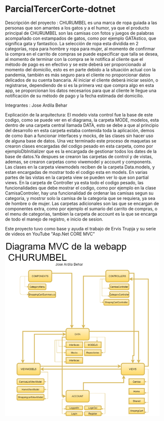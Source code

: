 # ParcialTercerCorte-dotnet

Descripción del proyecto : CHURUMBEL es una marca de ropa guiada a las personas que son amantes a los gatos y a el humor, ya que el producto principal de CHURUMBEL son las camisas con fotos y juegos de palabras acompañado con estampados de gatos, como por ejemplo GATAstico, que significa gata y fantastico. La selección de ropa esta dividida en 2 categorías, ropa para hombre y ropa para mujer, al momento de confirmar la compra en el carrito de compras se puede especificar que talla se desea, al momento de terminar con la compra se le notifica al cliente que el método de pago es en efectivo y se este deberá ser proporcionado al momento del domicilio, esto es en parte debido a la situación actual con la pandemia, también es más seguro para el cliente no proporcionar datos delicados de su cuenta bancaria. Al iniciar el cliente deberá iniciar sesión, o registrarse, dependiendo de si es la primera vez que compra algo en esta app, se proporcionan los datos necesarios para que al cliente le llegue una notificación de su método de pago y la fecha estimada del domicilio.

Integrantes : Jose Ardila Behar


Explicación de la arquitectura:  El modelo vista control fue la base de este codigo, como se puede ver en el diagrama, la carpeta MODE, modelos, esta dentro de una carpeta central llamada DATA, esto se debe a que al principio del desarrollo en esta carpeta estaba contenida toda la aplicación, demos de como iban a funcionar interfaces y mocks, de las clases sin hacer uso de alguna base de datos. Una vez terminado este proceso de maquetas se crearon clases encargadas del codigo pesado en esta carpeta, como por ejemploDbInitializer que es la encargada de gestionar todos los dates de la base de datos.Ya despues se crearon las carpetas de control y de vistas, ademas, se crearon carpetas como viwemodel y account y components. Las clases en la carpeta viewmodels reciben de la carpeta Data.models, y estan encargadas de mostrar todo el codigo esta en models. En varias partes de las vistas en la carpeta view se pueden ver lo que son partial views. En la carpeta de Controller ya esta todo el codigo pesado, las funcionalidades que debe mostrar el codigo, como por ejemplo en la clase CamisaControler, hay una funcionalidad de ordenar las camisas segun su categoria, y mostrsr solo la camisa de la categoria que se requiera, ya sea de hombre o de mujer. Las carpetas adicionales son las que se encargan de componentes extra, como por ejemplo el sumario del carrito de compras, o el menu de categorias, tambien la carpeta de account es la que se encarga de todo el manejo de registro, e inicio de sesion.

Este proyecto tuvo como base y ayuda el trabajo de Ervis Trupja y su serie de videos en YouTube "Asp.Net CORE MVC"




![](Diagramas/DiagramaMVC.png)
